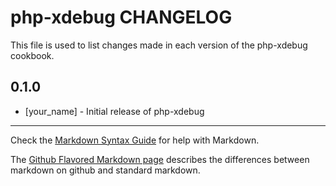 php-xdebug CHANGELOG
====================

This file is used to list changes made in each version of the php-xdebug cookbook.

0.1.0
-----
- [your_name] - Initial release of php-xdebug

- - -
Check the [Markdown Syntax Guide](http://daringfireball.net/projects/markdown/syntax) for help with Markdown.

The [Github Flavored Markdown page](http://github.github.com/github-flavored-markdown/) describes the differences between markdown on github and standard markdown.
